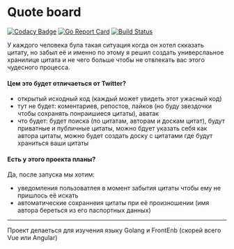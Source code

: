 # Quote board

[![Codacy Badge](https://api.codacy.com/project/badge/Grade/ba453dd1e5134cb894805a31a7fb255e)](https://www.codacy.com/app/skar404/sharelink?utm_source=github.com&amp;utm_medium=referral&amp;utm_content=skar404/sharelink&amp;utm_campaign=Badge_Grade)
[![Go Report Card](https://goreportcard.com/badge/github.com/skar404/quote-board)](https://goreportcard.com/report/github.com/skar404/sharelink)
[![Build Status](https://cloud.drone.io/api/badges/skar404/quote-board/status.svg)](https://cloud.drone.io/skar404/sharelink)

У каждого человека була такая ситуация когда он хотел скказать цитату, но забыл её и именно по этому я решил создать 
универслаьное хранилице цитата и не чего больше чтобы не отвлекать вас этого чудесного процесса.

#### Цем это будет отличаеться от Twitter? 
  - открытый исходный код (каждый может увидеть этот ужасный код)
  - тут не будет: коментариев, репостов, лайков (но буду звездочки чтобы сохранять понраишиеся цитаты), аватак
  - что будет: будет поиска (по цитатам, авторам и доскам цитат), будут приватные и публичные цитаты, 
  можно бдует указать себя как автора цитаты, можно будет создать доску с цитатами где будут храниться ваши цитаты 

#### Есть у этого проекта планы? 
Да, после запуска мы хотим: 
  - уведомления пользоватлея в момент забытия цитаты чтобы ему не пришлось её искать 
  - автоматические сохраннеия цитаты при её произношении (имя автора береться из его паспортных данных) 

---

Проект делаеться для изучения языку Golang и FrontEnb (скорей всего Vue или Angular)
